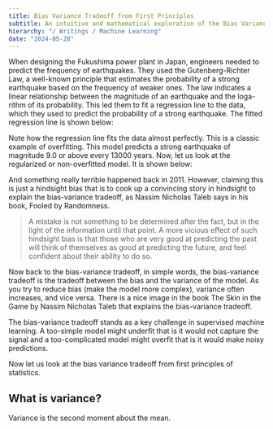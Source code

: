 ```yaml
---
title: Bias Variance Tradeoff from First Principles
subtitle: An intuitive and mathematical exploration of the Bias Variance Tradeoff
hierarchy: "/ Writings / Machine Learning"
date: "2024-05-28"
---
```


When designing the Fukushima power plant in Japan, engineers needed to predict the frequency of earthquakes. They used the Gutenberg-Richter Law, a well-known principle that estimates the probability of a strong earthquake based on the frequency of weaker ones. The law indicates a linear relationship between the magnitude of an earthquake and the loga- rithm of its probability. This led them to fit a regression line to the data, which they used to predict the probability of a strong earthquake. The fitted regression line is shown below:

Note how the regression line fits the data almost perfectly. This is a classic example of overfitting. This model predicts a strong earthquake of magnitude 9.0 or above every 13000 years. Now, let us look at the regularized or non-overfitted model. It is shown below:

And something really terrible happened back in 2011. However, claiming this is just a hindsight bias that is to cook up a convincing story in hindsight to explain the bias-variance tradeoff, as Nassim Nicholas Taleb says in his book, Fooled by Randomness.

> A mistake is not something to be determined after the fact, but in the light of the information until that point. A more vicious effect of such hindsight bias is that those who are very good at predicting the past will think of themselves as good at predicting the future, and feel confident about their ability to do so.

Now back to the bias-variance tradeoff, in simple words, the bias-variance tradeoff is the
tradeoff between the bias and the variance of the model. As you try to reduce bias (make
the model more complex), variance often increases, and vice versa. There is a nice image in the book The Skin in the Game by Nassim Nicholas Taleb that explains the bias-variance tradeoff.

The bias-variance tradeoff stands as a key challenge in supervised machine learning. A
too-simple model might underfit that is it would not capture the signal and a too-complicated model might overfit that is it would make noisy predictions.

Now let us look at the bias variance tradeoff from first principles of statistics.

## What is variance?
Variance is the second moment about the mean. 